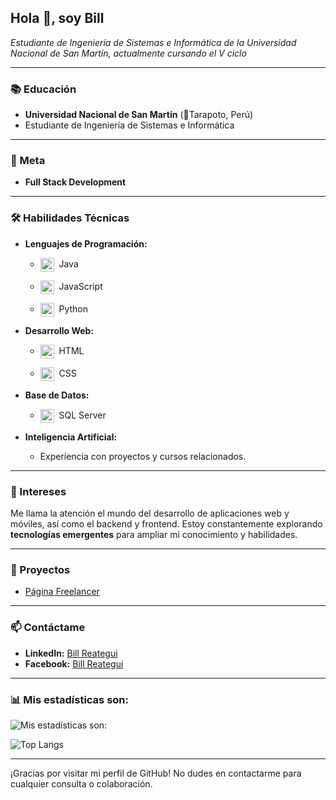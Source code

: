 ## Hola 👋, soy Bill

*Estudiante de Ingeniería de Sistemas e Informática de la Universidad Nacional de San Martín, actualmente cursando el V ciclo*

---

###  📚  Educación

- **Universidad Nacional de San Martín** (📍Tarapoto, Perú)
- Estudiante de Ingeniería de Sistemas e Informática

---

###  💼 Meta

- **Full Stack Development**

---

###  🛠️ Habilidades Técnicas

- **Lenguajes de Programación:**

    - <p><img src="https://raw.githubusercontent.com/jmnote/z-icons/master/svg/java.svg" alt="Java" width="22px" style="vertical-align:middle;">&nbsp;&nbsp;Java
    </p>

    - <p><img src="https://raw.githubusercontent.com/jmnote/z-icons/master/svg/javascript.svg" alt="JavaScript" width="22px" style="vertical-align:middle;">&nbsp;&nbsp;JavaScript
    </p>

    - <p><img src="https://raw.githubusercontent.com/jmnote/z-icons/master/svg/python.svg" alt="Python" width="22px" style="vertical-align:middle;">&nbsp;&nbsp;Python
    </p>

- **Desarrollo Web:**

    - <p><img src="https://raw.githubusercontent.com/get-icon/geticon/fc0f660daee147afb4a56c64e12bde6486b73e39/icons/html-5.svg" alt="HTML" width="22px" style="vertical-align:middle;">&nbsp;&nbsp;HTML
    </p>

    - <p><img src="https://raw.githubusercontent.com/get-icon/geticon/fc0f660daee147afb4a56c64e12bde6486b73e39/icons/css-3.svg" alt="CSS" width="22px" style="vertical-align:middle;">&nbsp;&nbsp;CSS
    </p>

- **Base de Datos:**

    - <p><img src="https://www.svgrepo.com/show/473725/microsoftsqlserver.svg" alt="SQL Server" width="22px" style="vertical-align:middle;">&nbsp;&nbsp;SQL Server
    </p>

- **Inteligencia Artificial:**
    
    - Experiencia con proyectos y cursos relacionados.

---

### 🌱 Intereses

Me llama la atención el mundo del desarrollo de aplicaciones web y móviles, así como el backend y frontend. Estoy constantemente explorando **tecnologías emergentes** para ampliar mi conocimiento y habilidades.

---

### 🚀 Proyectos

- [Página Freelancer]()

---

### 📫 Contáctame

- **LinkedIn:** [Bill Reategui](https://www.linkedin.com/in/bill-dietrick-reategui-panduro-b21b21297)
- **Facebook:** [Bill Reategui](https://www.facebook.com/DevCodeDark/)

---

### 📊 Mis estadísticas son:

![Mis estadísticas son:](https://github-readme-stats.vercel.app/api?username=DevCodeDark&show_icons=true&theme=tokyonight)

![Top Langs](https://github-readme-stats.vercel.app/api/top-langs/?username=DevCodeDark&show_icons=true&theme=tokyonight)

---
¡Gracias por visitar mi perfil de GitHub! No dudes en contactarme para cualquier consulta o colaboración.